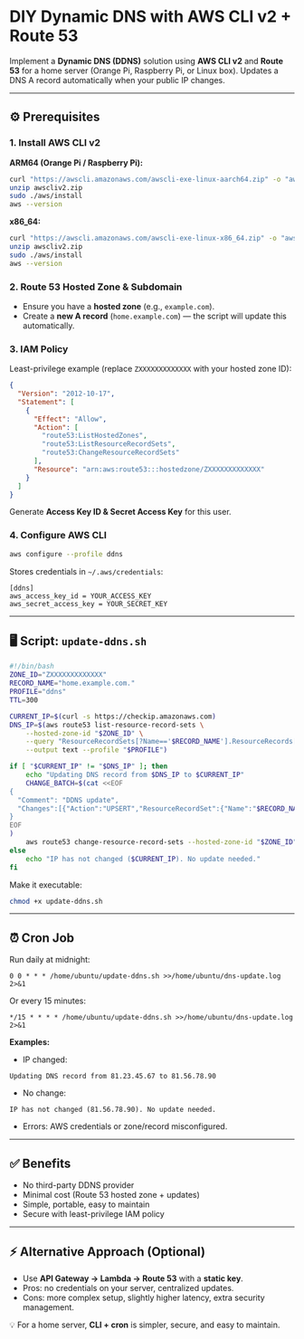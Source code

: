 # DIY Dynamic DNS with AWS CLI v2 + Route 53

Implement a **Dynamic DNS (DDNS)** solution using **AWS CLI v2** and **Route 53** for a home server (Orange Pi, Raspberry Pi, or Linux box). Updates a DNS A record automatically when your public IP changes.

---

## ⚙️ Prerequisites

### 1. Install AWS CLI v2

**ARM64 (Orange Pi / Raspberry Pi):**
```bash
curl "https://awscli.amazonaws.com/awscli-exe-linux-aarch64.zip" -o "awscliv2.zip"
unzip awscliv2.zip
sudo ./aws/install
aws --version
```

**x86_64:**
```bash
curl "https://awscli.amazonaws.com/awscli-exe-linux-x86_64.zip" -o "awscliv2.zip"
unzip awscliv2.zip
sudo ./aws/install
aws --version
```

### 2. Route 53 Hosted Zone & Subdomain

- Ensure you have a **hosted zone** (e.g., `example.com`).
- Create a **new A record** (`home.example.com`) — the script will update this automatically.

### 3. IAM Policy

Least-privilege example (replace `ZXXXXXXXXXXXXX` with your hosted zone ID):
```json
{
  "Version": "2012-10-17",
  "Statement": [
    {
      "Effect": "Allow",
      "Action": [
        "route53:ListHostedZones",
        "route53:ListResourceRecordSets",
        "route53:ChangeResourceRecordSets"
      ],
      "Resource": "arn:aws:route53:::hostedzone/ZXXXXXXXXXXXXX"
    }
  ]
}
```
Generate **Access Key ID & Secret Access Key** for this user.

### 4. Configure AWS CLI

```bash
aws configure --profile ddns
```

Stores credentials in `~/.aws/credentials`:
```
[ddns]
aws_access_key_id = YOUR_ACCESS_KEY
aws_secret_access_key = YOUR_SECRET_KEY
```

---

## 🖥️ Script: `update-ddns.sh`

```bash
#!/bin/bash
ZONE_ID="ZXXXXXXXXXXXXX"
RECORD_NAME="home.example.com."
PROFILE="ddns"
TTL=300

CURRENT_IP=$(curl -s https://checkip.amazonaws.com)
DNS_IP=$(aws route53 list-resource-record-sets \
    --hosted-zone-id "$ZONE_ID" \
    --query "ResourceRecordSets[?Name=='$RECORD_NAME'].ResourceRecords[0].Value" \
    --output text --profile "$PROFILE")

if [ "$CURRENT_IP" != "$DNS_IP" ]; then
    echo "Updating DNS record from $DNS_IP to $CURRENT_IP"
    CHANGE_BATCH=$(cat <<EOF
{
  "Comment": "DDNS update",
  "Changes":[{"Action":"UPSERT","ResourceRecordSet":{"Name":"$RECORD_NAME","Type":"A","TTL":$TTL,"ResourceRecords":[{"Value":"$CURRENT_IP"}]}}]
}
EOF
)
    aws route53 change-resource-record-sets --hosted-zone-id "$ZONE_ID" --change-batch "$CHANGE_BATCH" --profile "$PROFILE"
else
    echo "IP has not changed ($CURRENT_IP). No update needed."
fi
```

Make it executable:
```bash
chmod +x update-ddns.sh
```

---

## ⏰ Cron Job

Run daily at midnight:
```
0 0 * * * /home/ubuntu/update-ddns.sh >>/home/ubuntu/dns-update.log 2>&1
```

Or every 15 minutes:
```
*/15 * * * * /home/ubuntu/update-ddns.sh >>/home/ubuntu/dns-update.log 2>&1
```


**Examples:**
- IP changed:
```
Updating DNS record from 81.23.45.67 to 81.56.78.90
```
- No change:
```
IP has not changed (81.56.78.90). No update needed.
```
- Errors: AWS credentials or zone/record misconfigured.

---

## ✅ Benefits

- No third-party DDNS provider
- Minimal cost (Route 53 hosted zone + updates)
- Simple, portable, easy to maintain
- Secure with least-privilege IAM policy

---


## ⚡ Alternative Approach (Optional)

- Use **API Gateway → Lambda → Route 53** with a **static key**.
- Pros: no credentials on your server, centralized updates.
- Cons: more complex setup, slightly higher latency, extra security management.

💡 For a home server, **CLI + cron** is simpler, secure, and easy to maintain.
